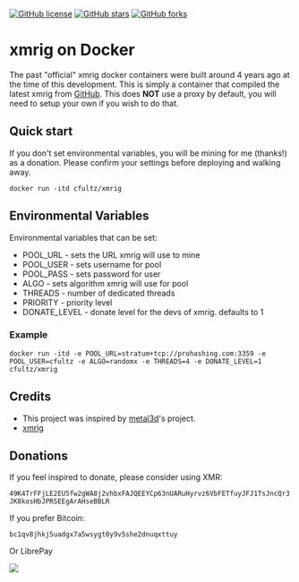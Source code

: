 [![GitHub license](https://img.shields.io/github/license/cfultz/xmrig-docker.svg)](https://github.com/cfultz/xmrig-docker/blob/main/LICENSE)
[![GitHub stars](https://img.shields.io/github/stars/cfultz/xmrig-docker.svg)](https://github.com/cfultz/xmrig-docker/stargazers)
[![GitHub forks](https://img.shields.io/github/forks/cfultz/xmrig-docker.svg)](https://github.com/cfultz/xmrig-docker/network)

# xmrig on Docker

The past "official" xmrig docker containers were built around 4 years ago at the time of this development. This is simply a container that compiled the latest xmrig from [GitHub](https://github.com/xmrig/xmrig). This does **NOT** use a proxy by default, you will need to setup your own if you wish to do that.

## Quick start

If you don't set environmental variables, you will be mining for me (thanks!) as a donation. Please confirm your settings before deploying and walking away.

``docker run -itd cfultz/xmrig``

## Environmental Variables

Environmental variables that can be set:

* POOL_URL - sets the URL xmrig will use to mine
* POOL_USER - sets username for pool
* POOL_PASS - sets password for user 
* ALGO - sets algorithm xmrig will use for pool
* THREADS - number of dedicated threads
* PRIORITY - priority level
* DONATE_LEVEL - donate level for the devs of xmrig. defaults to 1 

### Example
``docker run -itd -e POOL_URL=stratum+tcp://prohashing.com:3359 -e POOL_USER=cfultz -e ALGO=randomx -e THREADS=4 -e DONATE_LEVEL=1 cfultz/xmrig``


## Credits

* This project was inspired by [metal3d](https://github.com/metal3d/docker-xmrig)'s project. 
* [xmrig](https://github.com/xmrig/xmrig)

## Donations

If you feel inspired to donate, please consider using XMR:

```49K4TrFFjLE2EU5fw2gWA8j2vhbxFAJQEEYCp63nUARuHyrvz6VbFETfuyJFJ1TsJncQr3JK8kosHbJPRSEEgArAHseBBLR```

If you prefer Bitcoin:

```bc1qv8jhkj5uadgx7a5wsygt0y9v5she2dnuqxttuy```

Or LibrePay

[<img src="https://img.shields.io/liberapay/receives/cfultz.svg?logo=liberapay">](https://liberapay.com/cfultz/)


